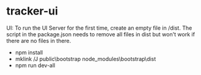 # tracker-ui
UI:
To run the UI Server for the first time, create an empty file in /dist. The script in the package.json needs to remove all files in dist but won't work if there are no files in there.
- npm install
- mklink /J public\bootstrap node_modules\bootstrap\dist
- npm run dev-all
